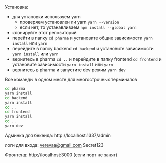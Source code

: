 Установка:
- для установки используем yarn
    - проверяем установлен ли yarn `yarn --version`
    - если нет, то устанавливаем `npm install --global yarn`
- клонируйте этот репозиторий
- перейти в папку `cd pharma` и установите общие зависимости `yarn install` или `yarn`
- перейдите в папку backend `cd backend` и установите зависимости `yarn install` или `yarn`
- вернитесь в pharma `cd ..` и перейдите в папку frontend `cd frontend` и установите зависимости `yarn install` или `yarn`
- вернитесь в pharma и запустите dev режим `yarn dev`

Все команды в одном месте для многострочных терминалов
```bash
cd pharma
yarn install
cd backend
yarn install
cd ..
cd frontend
yarn install
cd ..
yarn dev
```
Админка для бекенда: http://localhost:1337/admin

логи для входа: verevaa@gmail.com Secret123

Фронтенд: http://localhost:3000 (если порт не занят)
